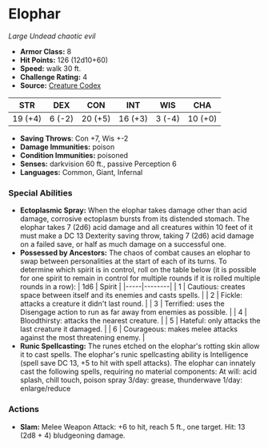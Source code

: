# Elophar

*Large* *Undead* *chaotic evil*

- **Armor Class:** 8
- **Hit Points:** 126 (12d10+60)
- **Speed:** walk 30 ft.
- **Challenge Rating:** 4
- **Source:** [Creature Codex](https://koboldpress.com/kpstore/product/creature-codex-for-5th-edition-dnd/)

| STR | DEX | CON | INT | WIS | CHA |
| --- | --- | --- | --- | --- | --- |
| 19 (+4) | 6 (-2) | 20 (+5) | 16 (+3) | 3 (-4) | 10 (+0) |

- **Saving Throws**: Con +7, Wis +-2
- **Damage Immunities:** poison
- **Condition Immunities:** poisoned
- **Senses:** darkvision 60 ft., passive Perception 6
- **Languages:** Common, Giant, Infernal
### Special Abilities
- **Ectoplasmic Spray:** When the elophar takes damage other than acid damage, corrosive ectoplasm bursts from its distended stomach. The elophar takes 7 (2d6) acid damage and all creatures within 10 feet of it must make a DC 13 Dexterity saving throw, taking 7 (2d6) acid damage on a failed save, or half as much damage on a successful one.
- **Possessed by Ancestors:** The chaos of combat causes an elophar to swap between personalities at the start of each of its turns. To determine which spirit is in control, roll on the table below (it is possible for one spirit to remain in control for multiple rounds if it is rolled multiple rounds in a row): | 1d6 | Spirit | |-----|--------| | 1 | Cautious: creates space between itself and its enemies and casts spells. | | 2 | Fickle: attacks a creature it didn't last round. | | 3 | Terrified: uses the Disengage action to run as far away from enemies as possible. | | 4 | Bloodthirsty: attacks the nearest creature. | | 5 | Hateful: only attacks the last creature it damaged. | | 6 | Courageous: makes melee attacks against the most threatening enemy. |
- **Runic Spellcasting:** The runes etched on the elophar's rotting skin allow it to cast spells. The elophar's runic spellcasting ability is Intelligence (spell save DC 13, +5 to hit with spell attacks). The elophar can innately cast the following spells, requiring no material components: At will: acid splash, chill touch, poison spray 3/day: grease, thunderwave 1/day: enlarge/reduce
### Actions
- **Slam:** Melee Weapon Attack: +6 to hit, reach 5 ft., one target. Hit: 13 (2d8 + 4) bludgeoning damage.
